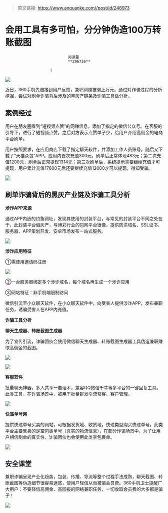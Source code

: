 > 原文链接: https://www.anquanke.com//post/id/246973 


# 会用工具有多可怕，分分钟伪造100万转账截图


                                阅读量   
                                **296736**
                            
                        |
                        
                                                                                    



[![](https://p3.ssl.qhimg.com/t01face0d0ecbbb1ef3.png)](https://p3.ssl.qhimg.com/t01face0d0ecbbb1ef3.png)



近日，360手机先赔接到用户反馈，兼职网赚被骗上万元。通过对诈骗过程的分析挖掘，尝试对刷单诈骗背后涉及的黑灰产链条及诈骗工具做分析。



## 案例经过

用户在朋友圈看到“短视频点赞”的网赚信息，添加了指定的微信公众号。在客服的引导下，进行了短视频点赞，之后对方表示点赞单子少，给用户介绍高佣金的电商平台刷单。

用户按照要求，在应用商店下载了指定聊天软件，并添加工作人员账号。随后又下载了“天猫众包”APP。应用内首次充值300元，刷单后正常体现483元；第二次充值1200元，刷单后正常提现1314元；第三次刷单后，系统提示需要继续充值才可提现，用户累计充值17600元后还要继续充值12000才可以提现，得知受骗。

[![](https://p2.ssl.qhimg.com/t01570432a5325e8e6a.png)](https://p2.ssl.qhimg.com/t01570432a5325e8e6a.png)



## 刷单诈骗背后的黑灰产业链及诈骗工具分析

**涉诈APP来源**

通过APP内嵌的钓鱼网址，发现其使用的封装平台，与常见的封装平台不同之处在于，此封装平台偏灰产，与博彩行业的包网平台很像，提供防洪域名、SSL证书、服务器、APP策划开发、安卓市场发布一站式服务。

[![](https://p3.ssl.qhimg.com/t015a24c686b4711bee.png)](https://p3.ssl.qhimg.com/t015a24c686b4711bee.png)



**涉诈应用特征**

①需使用邀请码注册

[![](https://p4.ssl.qhimg.com/t01d16d5e59fd14af6b.png)](https://p4.ssl.qhimg.com/t01d16d5e59fd14af6b.png)

②一台服务器绑定多个涉诈域名，每个域名再生成一个涉诈应用

③网站特征：非手机端限制访问

微信引流至小众聊天软件，在小众聊天软件中，向受害人提供涉诈APP，发布兼职任务，诱骗受害人在APP内充值。



**诈骗工具分析**

**聊天生成器、转账截图生成器**

为了宣传引流，诈骗团伙会使用微信聊天生成器、转账截图生成器工具伪造兼职赚取高佣金的截图。

[![](https://p1.ssl.qhimg.com/t017202d100f2bddc09.png)](https://p1.ssl.qhimg.com/t017202d100f2bddc09.png)

[![](https://p5.ssl.qhimg.com/t0194b37f14149bb104.png)](https://p5.ssl.qhimg.com/t0194b37f14149bb104.png)



**客服软件**

批量聊天神器，多人共享一套话术，兼容QQ微信千牛等多平台的一键回复工具。此类工具，在诈骗场景中，被用于批量群发引流获客、客户管理。

[![](https://p3.ssl.qhimg.com/t01c93195feb4ebb3a5.png)](https://p3.ssl.qhimg.com/t01c93195feb4ebb3a5.png)



**快递单号网**

提供快递单号买卖的网站，可根据发货地、收货地，快递类型购买快递单号。此类平台主要售卖的是空包裹单号（真实的物流信息），在部分诈骗场景中，为了让用户相信刷单的真实性，诈骗团伙也会使用此类空包裹单。

[![](https://p4.ssl.qhimg.com/t01a44f6111a2125545.png)](https://p4.ssl.qhimg.com/t01a44f6111a2125545.png)



## 安全课堂

兼职诈骗呈现产业化趋势，包装、传播、导流等整个过程手法成熟，聊天截图、转账截图等伪造细节很容易迷惑，使用户轻信从而被骗会员费。360手机卫士提醒广大用户：不要轻信高佣金、高回报的网络兼职任务，一切收取会员费的大多都是骗子！

[![](https://p2.ssl.qhimg.com/t011cde553c15d4ea8e.png)](https://p2.ssl.qhimg.com/t011cde553c15d4ea8e.png)
